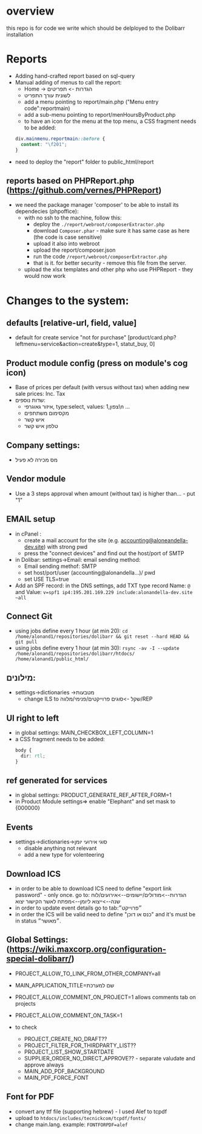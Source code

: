 # overview
this repo is for code we write which should be delployed to the Dolibarr installation

# Reports
- Adding hand-crafted report based on sql-query
- Manual adding of menus to call the report:
  - Home -> הגדרות
                  -> תפריטים
  - לשונית עורך התפריט
  - add a menu pointing to report/main.php ("Menu entry code":reportmain)
  - add a sub-menu pointing to report/menHoursByProduct.php
  - to have an icon for the menu at the top menu, a CSS fragment needs to be added:
  ```css
  div.mainmenu.reportmain::before {
    content: "\f201";
  }
  ```
- need to deploy the "report" folder to public_html/report

## reports based on PHPReport.php (https://github.com/vernes/PHPReport)
- we need the package manager 'composer' to be able to install its dependecies (phpoffice):
  - with no ssh to the machine, follow this:
    - deploy the `./report/webroot/composerExtractor.php`
    - download `Composer.phar` - make sure it has same case as here (the code is case sensitive)
    - upload it also into webroot
    - upload the report/composer.json
    - run the code `/report/webroot/composerExtractor.php`
    - that is it. for better security - remove this file from the server.
  - upload the xlsx templates and other php who use PHPReport - they would now work

# Changes to the system:
## defaults [relative-url, field, value]
- default for create service "not for purchase" [product/card.php?leftmenu=service&action=create&type=1, statut_buy, 0]

## Product module config (press on module's cog icon)
- Base of prices per default (with versus without tax) when adding new sale prices: Inc. Tax
- שדות נוספים:
  - איזור גאוגרפי, type:select, values: 1,צפון\n ...
  - מקסימום משתתפים
  - איש קשר
  - טלפון איש קשר

## Company settings:
- מס מכירה לא פעיל

## Vendor module
- Use a 3 steps approval when amount (without tax) is higher than... - put "1"

## EMAIL setup
- in cPanel :
  - create a mail account for the site (e.g. accounting@aloneandella-dev.site) with strong pwd
  - press the "connect devices" and find out the host/port of SMTP
- in Dolibar: settings->Email: email sending method:
  - Email sending methof: SMTP
  - set host/port/user (accounting@alonandella...)/ pwd
  - set USE TLS=true
- Add an SPF record: in the DNS settings, add TXT type record Name: `@` and Value: `v=spf1 ip4:195.201.169.229 include:alonandella-dev.site ~all`

## Connect Git
 - using jobs define every 1 hour (at min 20):
   `cd /home/alonand1/repositories/dolibarr && git reset --hard HEAD && git pull`
 - using jobs define every 1 hour (at min 30):
   `rsync -av -I --update /home/alonand1/repositories/dolibarr/htdocs/ /home/alonand1/public_html/`

## מילונים:
- settings->dictionaries
  ->מטבעות
    - change ILS to שקל
  ->סוגים
    פרוייקטים/פנימי/מלווה/REP

## UI right to left
- in global settings: MAIN_CHECKBOX_LEFT_COLUMN=1
- a CSS fragment needs to be added:
  ```css
  body {
    dir: rtl;
  }
  ```

## ref generated for services
- in global settings: PRODUCT_GENERATE_REF_AFTER_FORM=1
- in Product Module settings=> enable "Elephant" and set mask to {000000}

## Events
- settings->dictionaries->סוגי אירועי יומן
  - disable anything not relevant
  - add a new type for volenteering

## Download ICS
- in order to be able to download ICS need to define "export link password" - only once.
  go to: הגדרות-->מודולים/יישומים-->אירועים/לוח שנה-->ייצוא ליומן-->מפתח לאשר הקישור יצוא
- in order to update event details go to tab:״פרוייקט״
- in order the ICS will be valid need to define "כנס או דוכן" and it's must be in status ״מאושר״.

## Global Settings: (https://wiki.maxcorp.org/configuration-special-dolibarr/)
- PROJECT_ALLOW_TO_LINK_FROM_OTHER_COMPANY=all
- MAIN_APPLICATION_TITLE=שם למערכת
- PROJECT_ALLOW_COMMENT_ON_PROJECT=1 allows comments tab on projects
- PROJECT_ALLOW_COMMENT_ON_TASK=1

- to check
  - PROJECT_CREATE_NO_DRAFT??
  - PROJECT_FILTER_FOR_THIRDPARTY_LIST??
  - PROJECT_LIST_SHOW_STARTDATE
  - SUPPLIER_ORDER_NO_DIRECT_APPROVE?? - separate valudate and approve always
  - MAIN_ADD_PDF_BACKGROUND
  - MAIN_PDF_FORCE_FONT



## Font for PDF
- convert any ttf file (supporting hebrew) - I used Alef to tcpdf
- upload to `htdocs/includes/tecnickcom/tcpdf/fonts/`
- change main.lang. example: `FONTFORPDF=alef`
